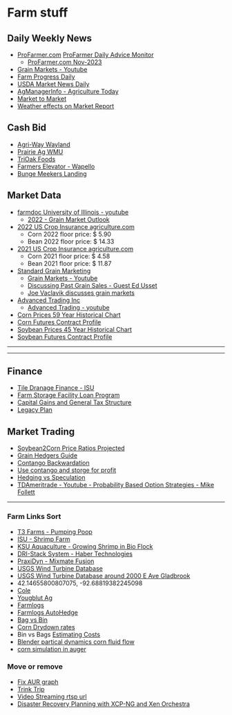 # Farm stuff

## Daily Weekly News
- [ProFarmer.com](https://www.profarmer.com/) [ProFarmer Daily Advice Monitor](https://www.profarmer.com/news/advice-monitor/pro-farmers-daily-advice-monitor)
    - [ProFarmer.com Nov-2023](https://cdn.farmjournal.com/2023-11/Pro%20Farmer%20-%20November%2011,%202023.pdf)
- [Grain Markets - Youtube](https://www.youtube.com/channel/UCcy6azn7vrHgCC-tDMnk6FQ/videos)
- [Farm Progress Daily](https://www.youtube.com/user/FarmProgressDaily/videos)
- [USDA Market News Daily](https://www.ams.usda.gov/mnreports/nw_gr110.txt)
- [AgManagerInfo - Agriculture Today](https://www.youtube.com/user/AgManagerInfo/videos)
- [Market to Market](https://www.youtube.com/c/MarkettoMarket/videos)
- [Weather effects on Market Report](https://www.youtube.com/channel/UCSL03vbUSjnqnFGD7oBpaiw/videos)

## Cash Bid 
- [Agri-Way Wayland](https://www.agriwaypartners.com/)
- [Prairie Ag WMU](https://prairieagcommodities.com/)
- [TriOak Foods](https://trioak.com/grain/bids/iowa/)
- [Farmers Elevator - Wapello](https://farmerseande.com/)
- [Bunge Meekers Landing](https://www.bungeservices.com/irj/portal/anonymous?NavigationTarget=navurl://ecaba8d422883e7dbde99a395f51fb0c#Corn)

## Market Data
- [farmdoc University of Illinois - youtube](https://www.youtube.com/user/farmdocvideo/videos)
    - [2022 - Grain Market Outlook](https://www.youtube.com/watch?v=xSba_pF5sQ8)
- [2022 US Crop Insurance agriculture.com](https://www.agriculture.com/markets)
    - Corn 2022 floor price: $  5.90
    - Bean 2022 floor price: $ 14.33
- [2021 US Crop Insurance agriculture.com](https://www.agriculture.com/markets/newswire/us-crop-insurance-price-guarantees-point-to-higher-soy-corn-acres)
    - Corn 2021 floor price: $  4.58
    - Bean 2021 floor price: $ 11.87
- [Standard Grain Marketing](https://www.standardgrain.com/grain-marketing-plan/)
    - [Grain Markets - Youtube](https://www.youtube.com/channel/UCcy6azn7vrHgCC-tDMnk6FQ/videos)
    - [Discussing Past Grain Sales - Guest Ed Usset](https://www.youtube.com/watch?v=CBj5NUVerwk)
    - [Joe Vaclavik discusses grain markets](https://www.standardgrain.com/podcast/)
- [Advanced Trading Inc](tbd)
    - [Advanced Trading - youtube](https://www.youtube.com/c/AdvanceTradingIncBloomington/videos)
- [Corn Prices 59 Year Historical Chart](https://www.macrotrends.net/2532/corn-prices-historical-chart-data)
- [Corn Futures Contract Profile](https://www.barchart.com/futures/quotes/ZC*0/profile)
- [Soybean Prices 45 Year Historical Chart](https://www.macrotrends.net/2531/soybean-prices-historical-chart-data)
- [Soybean Futures Contract Profile](https://www.barchart.com/futures/quotes/ZS*0/profile)

---
---
## Finance
- [Tile Dranage Finance - ISU](https://www.extension.iastate.edu/agdm/wholefarm/html/c2-90.html)
- [Farm Storage Facility Loan Program](https://www.fsa.usda.gov/programs-and-services/price-support/facility-loans/farm-storage/)
- [Capital Gains and General Tax Structure](https://youtu.be/ezPs4ibFsNU?t=3264)
- [Legacy Plan](https://www.agweb.com/article/5-minute-succession-plan)

## Market Trading
- [Soybean2Corn Price Ratios Projected](https://farmdocdaily.illinois.edu/2017/03/relationships-of-soybean-to-corn-price-ratios.html)
- [Grain Hedgers Guide](https://www.cmegroup.com/trading/agricultural/files/grain-oilseed-hedgers-guide.pdf)
- [Contango Backwardation](https://www.investopedia.com/articles/07/contango_backwardation.asp)
- [Use contango and storge for profit](https://www.investopedia.com/ask/answers/041315/how-can-traders-use-contango-take-advantage-storage-shortage-crude-oil.asp)
- [Hedging vs Speculation](https://www.investopedia.com/ask/answers/difference-between-hedging-and-speculation/)
- [TDAmeritrade - Youtube - Probability Based Option Strategies - Mike Follett](https://www.youtube.com/watch?v=s1Gj8mM-csw)

---
### Farm Links Sort
- [T3 Farms - Pumping Poop](http://blog.christrees.com/farm/T3Farms/)
- [ISU - Shrimp Farm](https://www.amestrib.com/story/business/agricultural/2020/09/25/midland-co-aquaculture-iowa-state-grad-starts-shrimp-farm-former-story-city-outlet-mall/3510095001/)
- [KSU Aquaculture - Growing Shrimp in Bio Flock](https://www.youtube.com/watch?v=IwbDqB0C_-Y)
- [DRI-Stack System - Haber Technologies](https://www.drycorn.com/)
- [PraxiDyn - Mixmate Fusion](https://www.praxidyn.com/)
- [USGS Wind Turbine Database](https://eerscmap.usgs.gov/uswtdb/)
- [USGS Wind Turbine Database around 2000 E Ave Gladbrook](https://eerscmap.usgs.gov/uswtdb/viewer/#10.63/42.1426/-92.7044)
- 42.14655800807075, -92.68819382245098
- [Cole](https://www.google.com/maps/dir//42.1462716,-92.6876252/@42.1462576,-92.6875967,180m/data=!3m1!1e3!4m2!4m1!3e0)
- [Yougblut Ag](https://www.youngblutag.com/)
- [Farmlogs](https://farmlogs.com/)
- [Farmlogs AutoHedge](https://www.autohedgegrain.com/)
- [Bag vs Bin](https://extension.tennessee.edu/publications/Documents/W1060.pdf)
- [Corn Drydown rates](https://www.goldcountryseed.com/en-us/agronomy-library/corn-weights-drydown-rates.html#:~:text=The%20optimum%20harvest%20moisture%20content,is%20around%2023%20to%2025%25.&text=At%20this%20moisture%20content%20range,1%20to%202%25%2Fday.)
- Bin vs Bags [Estimating Costs](https://extension.tennessee.edu/publications/Documents/W1060.pdf)
- [Blender partical dynamics corn fluid flow](https://docs.blender.org/manual/en/2.80/physics/fluid/types/particle.html)
- [corn simulation in auger](https://elibrary.asabe.org/abstract.asp?aid=47268)

### Move or remove
- [Fix AUR graph](https://www.wachete.com/wachet/?share=TWQQQQR92C8T2CLPVNL5EL8J3F3HUVDYBBLGZ8AAENJJN9ZVN4TWRYPZBJN3MJ5PC25RPD787AVDGS3TDD4BM7NX9DT6PCFRCG44RHSDKNYMR47AWA3J564PKXF9C33JAKW9UTUYUGWEJ34SN6B9YLS3GZQSPLPVXL2RCQXCT57J6Q4AMDG9C47HKYN2MJ7K9XRFWQ4MQSH575S4V27JWZZ2VUCFDM4VWF4T4SRJHWJZSTQQQQQEJJAJCQB53RB4M6ZK8LNUSVJ8G5LNA4TUQXZDPCJCWPV2VERPQ4Z)
- [Trink Trip](https://www.amazon.com/photos/groups/RvV85izMQFmuS4DTPSa68g?messageAcntMismatch=true&ref_=pe_3384220_286969100_AP_S_G_AJ_CTA_sharing&contentType=comments&pageIndex=0)
- [Video Streaming rtsp url](https://community.geniusvision.net/platform/cprndr/manurtsp/1972813240772242692)
- [Disaster Recovery Planning with XCP-NG and Xen Orchestra](https://www.youtube.com/watch?v=26hiuEVya50)
